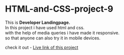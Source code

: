# HTML-and-CSS-project-9


This is **Developer Landingpage.** <br/>
In this project i have used html and css.<br/>
with the help of media queries i have made it responsive.<br/>
so that anyone can also try it in mobile devices.<br/> 

check it out - [Live link of this project](https://ashish-nagars-html-css-project-9.netlify.app/)
